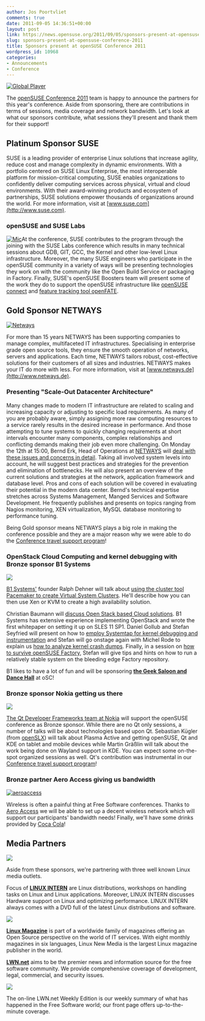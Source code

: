 ```yaml
---
author: Jos Poortvliet
comments: true
date: 2011-09-05 14:36:51+00:00
layout: post
link: https://news.opensuse.org/2011/09/05/sponsors-present-at-opensuse-conference-2011/
slug: sponsors-present-at-opensuse-conference-2011
title: Sponsors present at openSUSE Conference 2011
wordpress_id: 10968
categories:
- Announcements
- Conference
---
```


[![Global Player](http://farm4.static.flickr.com/3161/3574392846_68f6ca215d_m.jpg)](http://www.flickr.com/photos/29487767@N02/3574392846/)

The [openSUSE Conference 2011](http://conference.opensuse.org) team is happy to announce the partners for this year's conference. Aside from sponsoring, there are contributions in terms of sessions, media coverage and network bandwidth. Let's look at what our sponsors contribute, what sessions they'll present and thank them for their support!
<!-- more -->


## Platinum Sponsor SUSE


SUSE is a leading provider of enterprise Linux solutions that increase agility, reduce cost and manage complexity in dynamic environments. With a portfolio centered on SUSE Linux Enterprise, the most interoperable platform for mission-critical computing, SUSE enables organizations to confidently deliver computing services across physical, virtual and cloud environments. With their award-winning products and ecosystem of partnerships, SUSE solutions empower thousands of organizations around the world. For more information, visit at [www.suse.com](http://www.suse.com).


### openSUSE and SUSE Labs


[![Mic](http://farm3.static.flickr.com/2046/2082535909_2015fda548_m.jpg)](http://www.flickr.com/photos/billselak/2082535909/)At the conference, SUSE contributes to the program through the joining with the SUSE Labs conference which results in many technical sessions about GDB, GIT, GCC, the Kernel and other low-level Linux infrastructure. Moreover, the many SUSE engineers who participate in the openSUSE community in a variety of ways will be presenting technologies they work on with the community like the Open Build Service or packaging in Factory. Finally, SUSE's openSUSE Boosters team will present some of the work they do to support the openSUSE infrastructure like [openSUSE connect](http://connect.opensuse.org) and [feature tracking tool openFATE](http://features.opensuse.org).


## Gold Sponsor NETWAYS




[![Netways](http://conference.opensuse.org/wp-content/uploads/logo-white.jpg)](http://www.netways.de/)


For more than 15 years NETWAYS has been supporting companies to manage complex, multifaceted IT infrastructures. Specialising in enterprise grade open source tools, they ensure the smooth operation of networks, servers and applications. Each time, NETWAYS tailors robust, cost-effective solutions for their customers of all sizes and industries. NETWAYS makes your IT do more with less. For more information, visit at [www.netways.de](http://www.netways.de).


### Presenting "Scale-Out Datacenter Architecture"


Many changes made to modern IT infrastructure are related to scaling and increasing capacity or adjusting to specific load requirements. As many of you are probably aware, simply assigning more raw computing resources to a service rarely results in the desired increase in performance. And those attempting to tune systems to quickly changing requirements at short intervals encounter many components, complex relationships and conflicting demands making their job even more challenging. On Monday the 12th at 15:00, Bernd Erk, Head of Operations at [NETWAYS](http://www.netways.de/) will [deal with these issues and concerns in detail](http://conference.opensuse.org/indico//contributionDisplay.py?contribId=151&confId=2). Taking all involved system levels into account, he will suggest best practices and strategies for the prevention and elimination of bottlenecks. He will also present an overview of the current solutions and strategies at the network, application framework and database level. Pros and cons of each solution will be covered in evaluating their potential in the modern data center. Bernd's technical expertise stretches across Systems Management, Manged Services and Software Development. He frequently publishes and presents on topics ranging from Nagios monitoring, XEN virtualization, MySQL database monitoring to performance tuning.

Being Gold sponsor means NETWAYS plays a big role in making the conference possible and they are a major reason why we were able to do the [Conference travel support program](http://news.opensuse.org/2011/07/23/travel-sponsorship-program/)!


### OpenStack Cloud Computing and kernel debugging with Bronze sponsor B1 Systems




[![](http://conference.opensuse.org/wp-content/uploads/Logo-B1-systems.png)](http://www.b1-systems.de/)


[B1 Systems'](www.b1-systems.de) founder Ralph Dehner will talk about [using the cluster tool Pacemaker to create Virtual System Clusters](http://conference.opensuse.org/indico//contributionDisplay.py?contribId=53&sessionId=3&confId=2). He'll describe how you can then use Xen or KVM to create a high availability solution.

Christian Baumann will [discuss Open Stack based Cloud solutions](http://conference.opensuse.org/indico//contributionDisplay.py?contribId=51&confId=2). B1 Systems has extensive experience implementing OpenStack and wrote the first whitepaper on setting it up on SLES 11 SP1. Daniel Gollub and Stefan Seyfried will present on how to [employ Systemtap for kernel debugging and instrumentation](http://conference.opensuse.org/indico//contributionDisplay.py?contribId=49&sessionId=7&confId=2) and Stefan will go onstage again with Michel Rode to explain us [how to analyze kernel crash dumps](http://conference.opensuse.org/indico//contributionDisplay.py?contribId=50&sessionId=7&confId=2). Finally, in a session on [how to survive openSUSE Factory](http://conference.opensuse.org/indico//contributionDisplay.py?contribId=48&sessionId=6&confId=2), Stefan will give tips and hints on how to run a relatively stable system on the bleeding edge Factory repository.

B1 likes to have a lot of fun and will be sponsoring [**the Geek Saloon and Dance Hall**](http://conference.opensuse.org/social-event/) at oSC!


### Bronze sponsor Nokia getting us there




[![](http://conference.opensuse.org/wp-content/uploads/Qt_logostrap_CMYK_smaller.png)](http://www.b1-systems.de/)


[The Qt Developer Frameworks team at Nokia](http://qt.nokia.com/) will support the openSUSE conference as Bronze sponsor. While there are no Qt only sessions, a number of talks will be about technologies based upon Qt. Sebastian Kügler (from [openSLX](http://XXXXXXXXXXXX)) will talk about Plasma Active and getting openSUSE, Qt and KDE on tablet and mobile devices while Martin Gräßlin will talk about the work being done on Wayland support in KDE. You can expect some on-the-spot organized sessions as well. Qt's contribution was instrumental in our [Conference travel support program](http://news.opensuse.org/2011/07/23/travel-sponsorship-program/)!


### Bronze partner Aero Access giving us bandwidth




[![aeroaccess](http://conference.opensuse.org/wp-content/uploads/aeroaccess.gif)](http://www.aeroaccess.de/)


Wireless is often a painful thing at Free Software conferences. Thanks to [Aero Access](http://www.aeroaccess.de/) we will be able to set up a decent wireless network which will support our participants' bandwidth needs! Finally, we'll have some drinks provided by [Coca Cola](http://cocacola.com)!


## Media Partners




[![](http://conference.opensuse.org/wp-content/uploads/LINUX-INTERN.jpeg)](http://www.pcpraxis.de/index.php?option=com_hefte&task=detail&id=145&Itemid=85)


Aside from these sponsors, we're partnering with three well known Linux media outlets.

Focus of **[LINUX INTERN](http://www.pcpraxis.de/index.php?option=com_hefte&task=detail&id=145&Itemid=85)** are Linux  distributions, workshops on handling tasks on Linux and Linux  applications. Moreover, LINUX INTERN discusses Hardware support on Linux  and optimizing performance. LINUX INTERN always comes with a DVD full  of the latest Linux distributions and software.


[![](http://conference.opensuse.org/wp-content/uploads/Logo-linux_magazin.png)](http://www.linux-magazin.de/)


**[Linux Magazine](http://www.linux-magazin.de/)** is part of a  worldwide family of magazines offering an Open Source perspective on the  world of IT services. With eight monthly magazines in six languages,  Linux New Media is the largest Linux magazine publisher in the world.

**[LWN.net](http://lwn.net)** aims to be the premier news and information source for the free software community. We provide  comprehensive coverage of development, legal, commercial, and security  issues.


[![](http://conference.opensuse.org/wp-content/uploads/yalogo.png)](http://lwn.net/)


The on-line LWN.net Weekly Edition is our weekly summary of what has happened in the Free Software world; our front page offers up-to-the-minute coverage.
